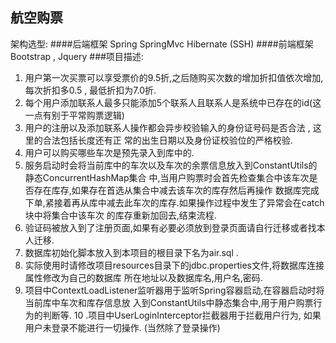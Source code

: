 ## 航空购票
架构选型:
####后端框架
Spring SpringMvc Hibernate (SSH)
####前端框架
Bootstrap , Jquery
###项目描述:
1. 用户第一次买票可以享受票价的9.5折,之后随购买次数的增加折扣值依次增加,每次折扣多0.5 ,
 最低折扣为7.0折.
2. 每个用户添加联系人最多只能添加5个联系人且联系人是系统中已存在的id(这一点有别于平常购票逻辑)
3. 用户的注册以及添加联系人操作都会异步校验输入的身份证号码是否合法 , 这里的合法包括长度还有正
常的出生日期以及身份证校验位的严格校验.
4. 用户可以购买哪些车次是预先录入到库中的.
5. 服务启动时会将当前库中的车次以及车次的余票信息放入到ConstantUtils的静态ConcurrentHashMap集合
中,当用户购票时会首先检查集合中该车次是否存在库存,如果存在首选从集合中减去该车次的库存然后再操作
数据库完成下单,紧接着再从库中减去此车次的库存.如果操作过程中发生了异常会在catch块中将集合中该车次
的库存重新加回去,结束流程.
6. 验证码被放入到了注册页面,如果有必要必须放到登录页面请自行迁移或者找本人迁移.
7. 数据库初始化脚本放入到本项目的根目录下名为air.sql .
8. 实际使用时请修改项目resources目录下的jdbc.properties文件,将数据库连接属性修改为自己的数据库
所在地址以及数据库名,用户名,密码.
9. 项目中ContextLoadListener监听器用于监听Spring容器启动,在容器启动时将当前库中车次和库存信息放
入到ConstantUtils中静态集合中,用于用户购票行为的判断等.
10 .项目中UserLoginInterceptor拦截器用于拦截用户行为, 如果用户未登录不能进行一切操作.
(当然除了登录操作)